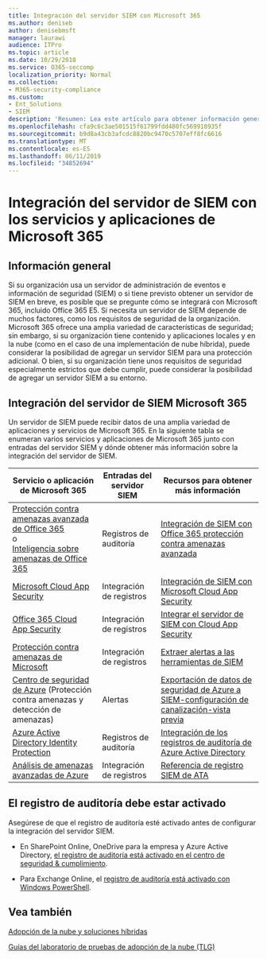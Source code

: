 ```yaml
---
title: Integración del servidor SIEM con Microsoft 365
ms.author: deniseb
author: denisebmsft
manager: laurawi
audience: ITPro
ms.topic: article
ms.date: 10/29/2018
ms.service: O365-seccomp
localization_priority: Normal
ms.collection:
- M365-security-compliance
ms.custom:
- Ent_Solutions
- SIEM
description: 'Resumen: Lea este artículo para obtener información general sobre la integración del servidor SIEM con Microsoft 365.'
ms.openlocfilehash: cfa9c6c3ae501515f61799fdd480fc569918935f
ms.sourcegitcommit: b9d8a43cb3afcdc8820bc9470c5707eff8fc6616
ms.translationtype: MT
ms.contentlocale: es-ES
ms.lasthandoff: 06/11/2019
ms.locfileid: "34852694"
---
```

# <a name="siem-server-integration-with-microsoft-365-services-and-applications"></a>Integración del servidor de SIEM con los servicios y aplicaciones de Microsoft 365

## <a name="overview"></a>Información general

Si su organización usa un servidor de administración de eventos e información de seguridad (SIEM) o si tiene previsto obtener un servidor de SIEM en breve, es posible que se pregunte cómo se integrará con Microsoft 365, incluido Office 365 E5. Si necesita un servidor de SIEM depende de muchos factores, como los requisitos de seguridad de la organización. Microsoft 365 ofrece una amplia variedad de características de seguridad; sin embargo, si su organización tiene contenido y aplicaciones locales y en la nube (como en el caso de una implementación de nube híbrida), puede considerar la posibilidad de agregar un servidor SIEM para una protección adicional. O bien, si su organización tiene unos requisitos de seguridad especialmente estrictos que debe cumplir, puede considerar la posibilidad de agregar un servidor SIEM a su entorno.

## <a name="siem-server-integration-microsoft-365"></a>Integración del servidor de SIEM Microsoft 365

Un servidor de SIEM puede recibir datos de una amplia variedad de aplicaciones y servicios de Microsoft 365. En la siguiente tabla se enumeran varios servicios y aplicaciones de Microsoft 365 junto con entradas del servidor SIEM y dónde obtener más información sobre la integración del servidor de SIEM. 

| Servicio o aplicación de Microsoft 365 | Entradas del servidor SIEM | Recursos para obtener más información |
| --- | --- | --- |
| [Protección contra amenazas avanzada de Office 365](office-365-atp.md) <br/>   o   <br/>[Inteligencia sobre amenazas de Office 365](office-365-ti.md) | Registros de auditoría | [Integración de SIEM con Office 365 protección contra amenazas avanzada](siem-integration-with-office-365-ti.md) |
| [Microsoft Cloud App Security](https://docs.microsoft.com/cloud-app-security/what-is-cloud-app-security) | Integración de registros | [Integración de SIEM con Microsoft Cloud App Security](https://docs.microsoft.com/cloud-app-security/siem) |
| [Office 365 Cloud App Security](https://docs.microsoft.com/cloud-app-security/what-is-cloud-app-security) | Integración de registros | [Integrar el servidor de SIEM con Cloud App Security](https://docs.microsoft.com/cloud-app-security/siem) |
| [Protección contra amenazas de Microsoft](https://docs.microsoft.com/windows/security/threat-protection/) | Integración de registros | [Extraer alertas a las herramientas de SIEM](https://docs.microsoft.com/windows/security/threat-protection/microsoft-defender-atp/configure-siem) |
| [Centro de seguridad de Azure](https://docs.microsoft.com/azure/security-center/security-center-intro) (Protección contra amenazas y detección de amenazas) | Alertas | [Exportación de datos de seguridad de Azure a SIEM-configuración de canalización-vista previa](https://docs.microsoft.com/azure/security-center/security-center-export-data-to-siem) |
| [Azure Active Directory Identity Protection](https://docs.microsoft.com/azure/active-directory/identity-protection/overview) | Registros de auditoría | [Integración de los registros de auditoría de Azure Active Directory](https://docs.microsoft.com/azure/security/security-azure-log-integration-ad) |
| [Análisis de amenazas avanzadas de Azure](https://docs.microsoft.com/azure/security/azure-threat-detection) | Integración de registros | [Referencia de registro SIEM de ATA](https://docs.microsoft.com/advanced-threat-analytics/cef-format-sa) |

## <a name="audit-logging-must-be-turned-on"></a>El registro de auditoría debe estar activado

Asegúrese de que el registro de auditoría esté activado antes de configurar la integración del servidor SIEM. 

- En SharePoint Online, OneDrive para la empresa y Azure Active Directory, [el registro de auditoría está activado en el centro de seguridad & cumplimiento](https://docs.microsoft.com/office365/securitycompliance/turn-audit-log-search-on-or-off).

- Para Exchange Online, el [registro de auditoría está activado con Windows PowerShell](https://docs.microsoft.com/office365/securitycompliance/enable-mailbox-auditing).
 
## <a name="see-also"></a>Vea también

[Adopción de la nube y soluciones híbridas](https://docs.microsoft.com/office365/enterprise/cloud-adoption-and-hybrid-solutions)
  
[Guías del laboratorio de pruebas de adopción de la nube (TLG)](https://docs.microsoft.com/office365/enterprise/cloud-adoption-test-lab-guides-tlgs)


